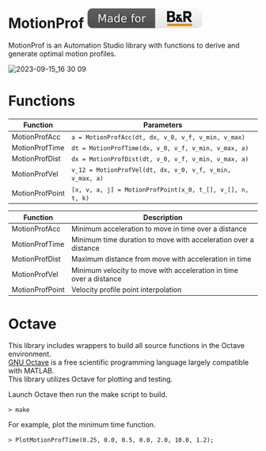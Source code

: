 # MotionProf [![Made for B&R](https://raw.githubusercontent.com/hilch/BandR-badges/dfd5e264d7d2dd369fd37449605673f779db437d/Made-For-BrAutomation.svg)](https://www.br-automation.com)

MotionProf is an Automation Studio library with functions to derive and generate optimal motion profiles.

![2023-09-15_16 30 09](https://github.com/tmatijevich/MotionProf/assets/33841634/b59d07e6-3757-4a67-861b-89c0b5200d83)

# Functions

Function | Parameters
---|---
MotionProfAcc | `a = MotionProfAcc(dt, dx, v_0, v_f, v_min, v_max)`
MotionProfTime | `dt = MotionProfTime(dx, v_0, v_f, v_min, v_max, a)`
MotionProfDist | `dx = MotionProfDist(dt, v_0, v_f, v_min, v_max, a)`
MotionProfVel | `v_12 = MotionProfVel(dt, dx, v_0, v_f, v_min, v_max, a)`
MotionProfPoint | `[x, v, a, j] = MotionProfPoint(x_0, t_[], v_[], n, t, k)`

Function | Description
---|---
MotionProfAcc | Minimum acceleration to move in time over a distance
MotionProfTime | Minimum time duration to move with acceleration over a distance
MotionProfDist | Maximum distance from move with acceleration in time
MotionProfVel | Minimum velocity to move with acceleration in time over a distance
MotionProfPoint | Velocity profile point interpolation

# Octave

This library includes wrappers to build all source functions in the Octave environment.  
[GNU Octave](https://octave.org/) is a free scientific programming language largely compatible with MATLAB.  
This library utilizes Octave for plotting and testing.

Launch Octave then run the make script to build.

```
> make
```

For example, plot the minimum time function.

```
> PlotMotionProfTime(0.25, 0.0, 0.5, 0.0, 2.0, 10.0, 1.2);
```
